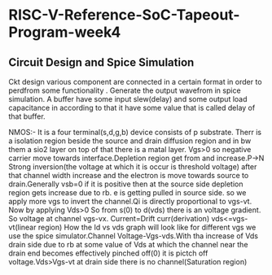 # RISC-V-Reference-SoC-Tapeout-Program-week4
## Circuit Design and Spice Simulation
Ckt design various component are connected in a certain format in order to perdfrom some functionality .  Generate the output wavefrom in spice simulation. A buffer have some input slew(delay) and some output load capacitance in according to that it have some value that is called delay of that buffer.

NMOS:- It is a four terminal(s,d,g,b) device consists of p substrate. Therr is a isolation region beside the source and drain diffusion region and in bw them a sio2 layer on top of that there is a matal layer. Vgs>0 so negative carrier move towards interface.Depletion region get from and increase.P->N Strong inversion(the voltage at which it is occur is threshold voltage) after that 
channel width increase and the electron is move towards source to drain.Generally vsb=0 if it is positive then at the source side depletion region gets increase due to rb. e is getting pulled in source side. so we apply more vgs to invert the channel.Qi is directly proportional to vgs-vt. Now by applying Vds>0 So from s(0) to d(vds) there is an voltage gradient. So voltage at channel vgs-vx.
Current=Drift curr(derivation) vds<=vgs-vt(linear region) How the Id vs vds graph will look like for different vgs we use the spice simulator.Channel Voltage-Vgs-vds.With tha increase of Vds drain side due to rb at some value of Vds at which the channel near the drain end becomes effectively pinched off(0) it is pictch off voltage.Vds>Vgs-vt at drain side there is no channel(Saturation region) 
